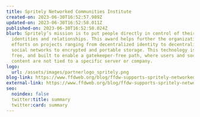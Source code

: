 ```yaml
---
title: Spritely Networked Communities Institute
created-on: 2023-06-30T16:52:57.989Z
updated-on: 2023-06-30T16:52:58.011Z
published-on: 2023-06-30T16:52:58.024Z
blurb: Spritely’s mission is to put people directly in control of their online
  identities and relationships. This award helps further the organization’s
  efforts on projects ranging from decentralized identity to decentralized
  social networks to encrypted and portable storage. This technology is open,
  free, and built to enable a gatekeeper-free path, where users and social
  content are not tied to a specific server or company.
logo:
  url: /assets/images/partnerlogo_spritely.png
blog-link: https://www.ffdweb.org/blog/ffdw-supports-spritely-networked-communities-institute-to-develop-decentralized-social-media/
external-link: https://www.ffdweb.org/blog/ffdw-supports-spritely-networked-communities-institute-to-develop-decentralized-social-media/
seo:
  noindex: false
  twitter:title: summary
  twitter:card: summary
---
```

